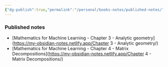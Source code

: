 ```yaml
---
{"dg-publish":true,"permalink":"/personal/books-notes/published-notes/","tags":"gardenEntry"}
---
```


### Published notes
- [Mathematics for Machine Learning - Chapter 3 - Analytic geometry](https://my-obsidian-notes.netlify.app/Chapter 3 - Analytic geometry/)
- [Mathematics for Machine Learning - Chapter 4 - Matrix Decompositions](https://my-obsidian-notes.netlify.app/Chapter 4 - Matrix Decompositions/)
